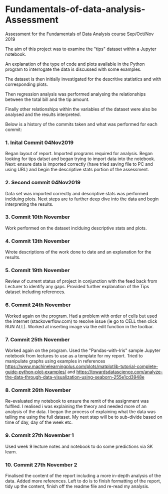 # Fundamentals-of-data-analysis-Assessment

Assessment for the Fundamentals of Data Analysis course Sep/Oct/Nov 2019

The aim of this project was to examine the "tips" dataset within a Jupyter notebook.

An explanation of the type of code and plots available in the Python program to interrogate the data is discussed with some examples.

The dataset is then initially investigated for the descritive statistics and with corresponding plots.

Then regression analysis was performed analysing the relationships between the total bill and the tip amount.

Finally other relationships within the variables of the dataset were also be analysed and the results interpreted.

Below is a history of the commits taken and what was performed for each commit:

### 1. Inital Commit 04Nov2019
Began layout of report. Imported programs required for analysis. Began looking for tips datset and began trying to import data into the notebook.
Next: ensure data is imported correctly (have tried saving file to PC and using URL) and begin the descriptive stats portion of the assessment.

### 2. Second commit 04Nov2019
Data set was imported correctly and descriptive stats was performed inclduing plots.
Next steps are to further deep dive into the data and begin interpreting the results.

### 3. Commit 10th November
Work performed on the dataset inclduing descriptive stats and plots.

### 4. Commit 13th November
Wrote descriptions of the work done to date and an explanation for the results.

### 5. Commit 19th November
Review of current status of project in conjunction with the feed back from Lecturer to identify any gaps. Provided further explanation of the Tips dataset including references.

### 6. Commit 24th November
Worked again on the program. Had a problem with order of cells but used the internet (stackoverflow.com) to resolve issue (ie go to CELL then click RUN ALL). Worked at inserting image via the edit function in the toolbar.

### 7. Commit 25th November
Worked again on the program. Used the "Pandas-with-Iris" sample Jupyter notebook from lectures to use as a template for my report. Tried to manipulate graphs using examples in references https://www.machinelearningplus.com/plots/matplotlib-tutorial-complete-guide-python-plot-examples/ and https://towardsdatascience.com/analyze-the-data-through-data-visualization-using-seaborn-255e1cd3948e

### 8. Commit 26th November
Re-evaluated my notebook to ensure the remit of the assignment was fulflled. I realised i was explaining the theory and needed more of an analysis of the data. I began the process of explaining what the data was telling me using the full dataset. My next step will be to sub-divide based on time of day, day of the week etc.

### 9. Commit 27th November 1
Used week 9 lecture notes and notebook to do some predictions via SK learn.

### 10. Commit 27th November 2
Finalised the content of the report including a more in-depth analysis of the data. Added more references. Left to do is to finish formatting of the report, tidy up the content, finish off the readme file and re-read my analysis.
